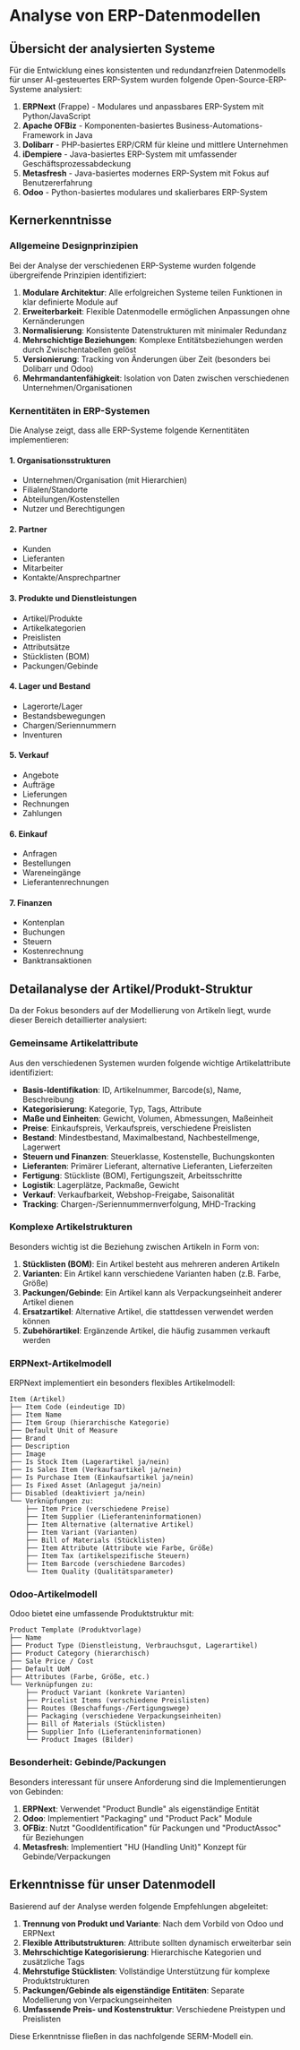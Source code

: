 # Analyse von ERP-Datenmodellen

## Übersicht der analysierten Systeme

Für die Entwicklung eines konsistenten und redundanzfreien Datenmodells für unser AI-gesteuertes ERP-System wurden folgende Open-Source-ERP-Systeme analysiert:

1. **ERPNext** (Frappe) - Modulares und anpassbares ERP-System mit Python/JavaScript
2. **Apache OFBiz** - Komponenten-basiertes Business-Automations-Framework in Java
3. **Dolibarr** - PHP-basiertes ERP/CRM für kleine und mittlere Unternehmen
4. **iDempiere** - Java-basiertes ERP-System mit umfassender Geschäftsprozessabdeckung
5. **Metasfresh** - Java-basiertes modernes ERP-System mit Fokus auf Benutzererfahrung
6. **Odoo** - Python-basiertes modulares und skalierbares ERP-System

## Kernerkenntnisse

### Allgemeine Designprinzipien

Bei der Analyse der verschiedenen ERP-Systeme wurden folgende übergreifende Prinzipien identifiziert:

1. **Modulare Architektur**: Alle erfolgreichen Systeme teilen Funktionen in klar definierte Module auf
2. **Erweiterbarkeit**: Flexible Datenmodelle ermöglichen Anpassungen ohne Kernänderungen
3. **Normalisierung**: Konsistente Datenstrukturen mit minimaler Redundanz
4. **Mehrschichtige Beziehungen**: Komplexe Entitätsbeziehungen werden durch Zwischentabellen gelöst
5. **Versionierung**: Tracking von Änderungen über Zeit (besonders bei Dolibarr und Odoo)
6. **Mehrmandantenfähigkeit**: Isolation von Daten zwischen verschiedenen Unternehmen/Organisationen

### Kernentitäten in ERP-Systemen

Die Analyse zeigt, dass alle ERP-Systeme folgende Kernentitäten implementieren:

#### 1. Organisationsstrukturen
- Unternehmen/Organisation (mit Hierarchien)
- Filialen/Standorte
- Abteilungen/Kostenstellen
- Nutzer und Berechtigungen

#### 2. Partner
- Kunden
- Lieferanten
- Mitarbeiter
- Kontakte/Ansprechpartner

#### 3. Produkte und Dienstleistungen
- Artikel/Produkte
- Artikelkategorien
- Preislisten
- Attributsätze
- Stücklisten (BOM)
- Packungen/Gebinde

#### 4. Lager und Bestand
- Lagerorte/Lager
- Bestandsbewegungen
- Chargen/Seriennummern
- Inventuren

#### 5. Verkauf
- Angebote
- Aufträge
- Lieferungen
- Rechnungen
- Zahlungen

#### 6. Einkauf
- Anfragen
- Bestellungen
- Wareneingänge
- Lieferantenrechnungen

#### 7. Finanzen
- Kontenplan
- Buchungen
- Steuern
- Kostenrechnung
- Banktransaktionen

## Detailanalyse der Artikel/Produkt-Struktur

Da der Fokus besonders auf der Modellierung von Artikeln liegt, wurde dieser Bereich detaillierter analysiert:

### Gemeinsame Artikelattribute

Aus den verschiedenen Systemen wurden folgende wichtige Artikelattribute identifiziert:

- **Basis-Identifikation**: ID, Artikelnummer, Barcode(s), Name, Beschreibung
- **Kategorisierung**: Kategorie, Typ, Tags, Attribute
- **Maße und Einheiten**: Gewicht, Volumen, Abmessungen, Maßeinheit
- **Preise**: Einkaufspreis, Verkaufspreis, verschiedene Preislisten
- **Bestand**: Mindestbestand, Maximalbestand, Nachbestellmenge, Lagerwert
- **Steuern und Finanzen**: Steuerklasse, Kostenstelle, Buchungskonten
- **Lieferanten**: Primärer Lieferant, alternative Lieferanten, Lieferzeiten
- **Fertigung**: Stückliste (BOM), Fertigungszeit, Arbeitsschritte
- **Logistik**: Lagerplätze, Packmaße, Gewicht
- **Verkauf**: Verkaufbarkeit, Webshop-Freigabe, Saisonalität
- **Tracking**: Chargen-/Seriennummernverfolgung, MHD-Tracking

### Komplexe Artikelstrukturen

Besonders wichtig ist die Beziehung zwischen Artikeln in Form von:

1. **Stücklisten (BOM)**: Ein Artikel besteht aus mehreren anderen Artikeln
2. **Varianten**: Ein Artikel kann verschiedene Varianten haben (z.B. Farbe, Größe)
3. **Packungen/Gebinde**: Ein Artikel kann als Verpackungseinheit anderer Artikel dienen
4. **Ersatzartikel**: Alternative Artikel, die stattdessen verwendet werden können
5. **Zubehörartikel**: Ergänzende Artikel, die häufig zusammen verkauft werden

### ERPNext-Artikelmodell

ERPNext implementiert ein besonders flexibles Artikelmodell:

```
Item (Artikel)
├── Item Code (eindeutige ID)
├── Item Name
├── Item Group (hierarchische Kategorie)
├── Default Unit of Measure
├── Brand
├── Description
├── Image
├── Is Stock Item (Lagerartikel ja/nein)
├── Is Sales Item (Verkaufsartikel ja/nein)
├── Is Purchase Item (Einkaufsartikel ja/nein)
├── Is Fixed Asset (Anlagegut ja/nein)
├── Disabled (deaktiviert ja/nein)
└── Verknüpfungen zu:
    ├── Item Price (verschiedene Preise)
    ├── Item Supplier (Lieferanteninformationen)
    ├── Item Alternative (alternative Artikel)
    ├── Item Variant (Varianten)
    ├── Bill of Materials (Stücklisten)
    ├── Item Attribute (Attribute wie Farbe, Größe)
    ├── Item Tax (artikelspezifische Steuern)
    ├── Item Barcode (verschiedene Barcodes)
    └── Item Quality (Qualitätsparameter)
```

### Odoo-Artikelmodell

Odoo bietet eine umfassende Produktstruktur mit:

```
Product Template (Produktvorlage)
├── Name
├── Product Type (Dienstleistung, Verbrauchsgut, Lagerartikel)
├── Product Category (hierarchisch)
├── Sale Price / Cost
├── Default UoM
├── Attributes (Farbe, Größe, etc.)
└── Verknüpfungen zu:
    ├── Product Variant (konkrete Varianten)
    ├── Pricelist Items (verschiedene Preislisten)
    ├── Routes (Beschaffungs-/Fertigungswege)
    ├── Packaging (verschiedene Verpackungseinheiten)
    ├── Bill of Materials (Stücklisten)
    ├── Supplier Info (Lieferanteninformationen)
    └── Product Images (Bilder)
```

### Besonderheit: Gebinde/Packungen

Besonders interessant für unsere Anforderung sind die Implementierungen von Gebinden:

1. **ERPNext**: Verwendet "Product Bundle" als eigenständige Entität
2. **Odoo**: Implementiert "Packaging" und "Product Pack" Module
3. **OFBiz**: Nutzt "GoodIdentification" für Packungen und "ProductAssoc" für Beziehungen
4. **Metasfresh**: Implementiert "HU (Handling Unit)" Konzept für Gebinde/Verpackungen

## Erkenntnisse für unser Datenmodell

Basierend auf der Analyse werden folgende Empfehlungen abgeleitet:

1. **Trennung von Produkt und Variante**: Nach dem Vorbild von Odoo und ERPNext
2. **Flexible Attributstrukturen**: Attribute sollten dynamisch erweiterbar sein
3. **Mehrschichtige Kategorisierung**: Hierarchische Kategorien und zusätzliche Tags
4. **Mehrstufige Stücklisten**: Vollständige Unterstützung für komplexe Produktstrukturen
5. **Packungen/Gebinde als eigenständige Entitäten**: Separate Modellierung von Verpackungseinheiten
6. **Umfassende Preis- und Kostenstruktur**: Verschiedene Preistypen und Preislisten

Diese Erkenntnisse fließen in das nachfolgende SERM-Modell ein. 